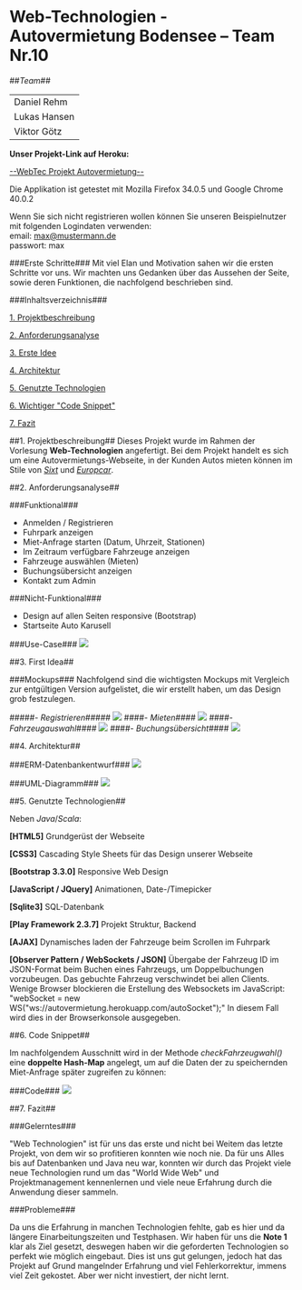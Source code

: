 Web-Technologien - Autovermietung Bodensee – Team Nr.10
====================================================
<p></p>

##*Team*##
<table>
	<tr><td>Daniel Rehm</td></tr>
	<tr><td>Lukas Hansen</td></tr>
	<tr><td>Viktor Götz</td></tr>
</table>

**Unser Projekt-Link auf Heroku:**

[--WebTec Projekt Autovermietung--](http://autovermietung.herokuapp.com "WebTec : autovermietung.herokuapp.com")

Die Applikation ist getestet mit Mozilla Firefox 34.0.5 und Google Chrome 40.0.2

Wenn Sie sich nicht registrieren wollen können Sie unseren Beispielnutzer mit folgenden Logindaten verwenden: <br/>
email: max@mustermann.de <br/>
passwort: max

###Erste Schritte###
Mit viel Elan und Motivation sahen wir die ersten Schritte vor uns. Wir machten uns Gedanken über das Aussehen der Seite, sowie deren Funktionen, die nachfolgend beschrieben sind.

###Inhaltsverzeichnis###

<a href="#projektbeschreibung">1. Projektbeschreibung</a>

<a href="#anforderung">2. Anforderungsanalyse</a>

<a href="#idee">3. Erste Idee</a>

<a href="#arch">4. Architektur</a>

<a href="#tech">5. Genutzte Technologien</a>

<a href="#code">6. Wichtiger "Code Snippet"</a>

<a href="#fazit">7. Fazit</a>
 
##<a name="projektbeschreibung">1. Projektbeschreibung</a>##
Dieses Projekt wurde im Rahmen der Vorlesung **Web-Technologien** angefertigt. Bei dem Projekt handelt es sich um eine Autovermietungs-Webseite, in der Kunden Autos mieten können im Stile von [*Sixt*](http://sixt.de "") und [*Europcar*](http://europcar.de "").

##<a name="anforderung">2. Anforderungsanalyse</a>##

###Funktional###
 - Anmelden / Registrieren
 - Fuhrpark anzeigen
 - Miet-Anfrage starten (Datum, Uhrzeit, Stationen)
 - Im Zeitraum verfügbare Fahrzeuge anzeigen
 - Fahrzeuge auswählen (Mieten)
 - Buchungsübersicht anzeigen
 - Kontakt zum Admin

###Nicht-Funktional###
 - Design auf allen Seiten responsive (Bootstrap)
 - Startseite Auto Karusell

###Use-Case###
<img src="/public/images/usecase.jpg">

##<a name="idee">3. First Idea</a>##

###Mockups###
Nachfolgend sind die wichtigsten Mockups mit Vergleich zur entgültigen Version aufgelistet, die wir erstellt haben, um das Design grob festzulegen. 

#####*- Registrieren*#####
<img src="/public/images/registrieren.JPG">
####*- Mieten*####
<img src="/public/images/mieten.JPG">
####*- Fahrzeugauswahl*####
<img src="/public/images/fahrzeugauswahl.JPG">
####*- Buchungsübersicht*####
<img src="/public/images/bestelluebersicht.JPG">

##<a name="arch">4. Architektur</a>##

###ERM-Datenbankentwurf###
<img src="/public/images/erm.JPG">


###UML-Diagramm###
<img src="/public/images/uml.JPG">

##<a name="tech">5. Genutzte Technologien</a>##

Neben *Java*/*Scala*:

**[HTML5]** Grundgerüst der Webseite

**[CSS3]** Cascading Style Sheets für das Design unserer Webseite

**[Bootstrap 3.3.0]** Responsive Web Design

**[JavaScript / JQuery]** Animationen, Date-/Timepicker

**[Sqlite3]** SQL-Datenbank

**[Play Framework 2.3.7]** Projekt Struktur, Backend

**[AJAX]** Dynamisches laden der Fahrzeuge beim Scrollen im Fuhrpark

**[Observer Pattern / WebSockets / JSON]** Übergabe der Fahrzeug ID im JSON-Format beim Buchen eines Fahrzeugs, um Doppelbuchungen vorzubeugen. Das gebuchte Fahrzeug verschwindet bei allen Clients.
Wenige Browser blockieren die Erstellung des Websockets im JavaScript: "webSocket = new WS("ws://autovermietung.herokuapp.com/autoSocket");" In diesem Fall wird dies in der Browserkonsole ausgegeben.
 
##<a name="code">6. Code Snippet</a>##

Im nachfolgendem Ausschnitt wird in der Methode *checkFahrzeugwahl()* eine **doppelte Hash-Map** angelegt, um auf die Daten der zu speichernden Miet-Anfrage später zugreifen zu können:

###Code###
<img src="/public/images/wichtigercode.jpg">

##<a name="fazit">7. Fazit</a>##

###Gelerntes###

"Web Technologien" ist für uns das erste und nicht bei Weitem das letzte Projekt, von dem wir so profitieren konnten wie noch nie.
Da für uns Alles bis auf Datenbanken und Java neu war, konnten wir durch das Projekt viele neue Technologien rund um das "World Wide Web" und Projektmanagement kennenlernen und viele neue Erfahrung durch die Anwendung dieser sammeln.

###Probleme###

Da uns die Erfahrung in manchen Technologien fehlte, gab es hier und da längere Einarbeitungszeiten und Testphasen. Wir haben für uns die **Note 1** klar als Ziel gesetzt, deswegen haben wir die geforderten Technologien so perfekt wie möglich eingebaut.  Dies ist uns gut gelungen, jedoch hat das Projekt auf Grund mangelnder Erfahrung und viel Fehlerkorrektur, immens viel Zeit gekostet. Aber wer nicht investiert, der nicht lernt.
